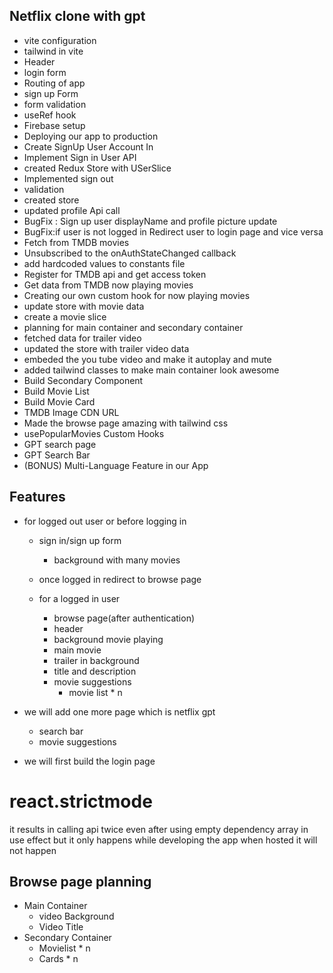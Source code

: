## Netflix clone with gpt 
   - vite configuration
   - tailwind in vite
   - Header
   - login form
   - Routing of app
   - sign up Form
   - form validation
   - useRef hook
   - Firebase setup
   - Deploying our app to production
   - Create SignUp User Account In 
   - Implement Sign in User API
   - created Redux Store with USerSlice
   - Implemented sign out
   - validation
   - created store
   - updated profile Api call
   - BugFix : Sign up user displayName and profile picture update
   - BugFix:if user is not logged in Redirect user to login page and    vice versa
   - Fetch from TMDB movies
   - Unsubscribed to the onAuthStateChanged callback
   - add hardcoded values to constants file
   - Register for TMDB api and get access token
   - Get data from TMDB now playing movies 
   - Creating our own custom hook for now playing movies
   - update store with movie data
   - create a movie slice
   - planning for main container and secondary container
   - fetched data for trailer video 
   - updated the store with trailer video data
   - embeded the you tube video and make it autoplay and mute
   - added tailwind classes to make main container look awesome
   - Build Secondary Component
   - Build Movie List
   - Build Movie Card
   - TMDB Image CDN URL
   - Made the browse page amazing with tailwind css
   - usePopularMovies Custom Hooks
   - GPT search page
   - GPT Search Bar
   - (BONUS) Multi-Language Feature in our App

    


## Features 
- for logged out user or before logging in
    - sign in/sign up form
        - background with many movies
    - once logged in redirect to browse page


    - for a logged in user
        - browse page(after authentication)
        - header
        - background movie playing 
        - main movie
        - trailer in background
        - title and description
        - movie suggestions
            - movie list * n   




- we will add one more page which is netflix gpt
    - search bar
    - movie suggestions


- we will first build the login page



# react.strictmode 
it results in calling api twice even after using empty dependency array in use effect but it only happens while developing the app when hosted it will not happen 


## Browse page planning
- Main Container
    - video Background
    - Video Title
- Secondary Container
    - Movielist * n
    - Cards * n